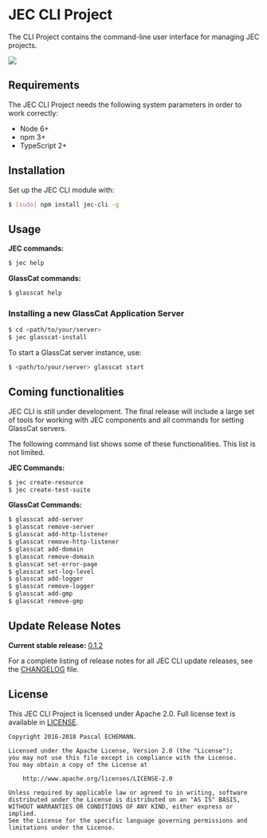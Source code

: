 # JEC CLI Project

The CLI Project contains the command-line user interface for managing JEC projects.

[![][jec-logo]][jec-url]

## Requirements

The JEC CLI Project needs the following system parameters in order to work correctly:

- Node 6+
- npm 3+
- TypeScript 2+

## Installation

Set up the JEC CLI module with:

```bash
$ [sudo] npm install jec-cli -g
```

## Usage

**JEC commands:**

```bash
$ jec help
```

**GlassCat commands:**

```bash
$ glasscat help
```

### Installing a new GlassCat Application Server

```bash
$ cd <path/to/your/server>
$ jec glasscat-install
```

To start a GlassCat server instance, use:

```bash
$ <path/to/your/server> glasscat start
```

## Coming functionalities

JEC CLI is still under development. The final release will include a large set of tools for working with JEC components and all commands for setting GlassCat servers.

The following command list shows some of these functionalities. This list is not limited.

**JEC Commands:**

```bash
$ jec create-resource
$ jec create-test-suite
```

**GlassCat Commands:**

```bash
$ glasscat add-server
$ glasscat remove-server
$ glasscat add-http-listener
$ glasscat remove-http-listener
$ glasscat add-domain
$ glasscat remove-domain
$ glasscat set-error-page
$ glasscat set-log-level
$ glasscat add-logger
$ glasscat remove-logger
$ glasscat add-gmp
$ glasscat remove-gmp
```

## Update Release Notes

**Current stable release:** [0.1.2](CHANGELOG.md#jec-cli-0.1.2)
 
For a complete listing of release notes for all JEC CLI update releases, see the [CHANGELOG](CHANGELOG.md) file. 

## License
This JEC CLI Project is licensed under Apache 2.0. Full license text is available in [LICENSE](LICENSE).

```
Copyright 2016-2018 Pascal ECHEMANN.

Licensed under the Apache License, Version 2.0 (the "License");
you may not use this file except in compliance with the License.
You may obtain a copy of the License at

    http://www.apache.org/licenses/LICENSE-2.0

Unless required by applicable law or agreed to in writing, software
distributed under the License is distributed on an "AS IS" BASIS,
WITHOUT WARRANTIES OR CONDITIONS OF ANY KIND, either express or implied.
See the License for the specific language governing permissions and
limitations under the License.
```

[jec-url]: https://github.com/pechemann/JEC
[jec-logo]: https://raw.githubusercontent.com/pechemann/JEC/master/assets/jec-logos/jec-logo.png